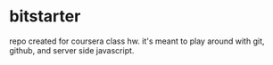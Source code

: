 bitstarter
==========
repo created for coursera class hw. it's meant to play around with git, github, and server side javascript.
